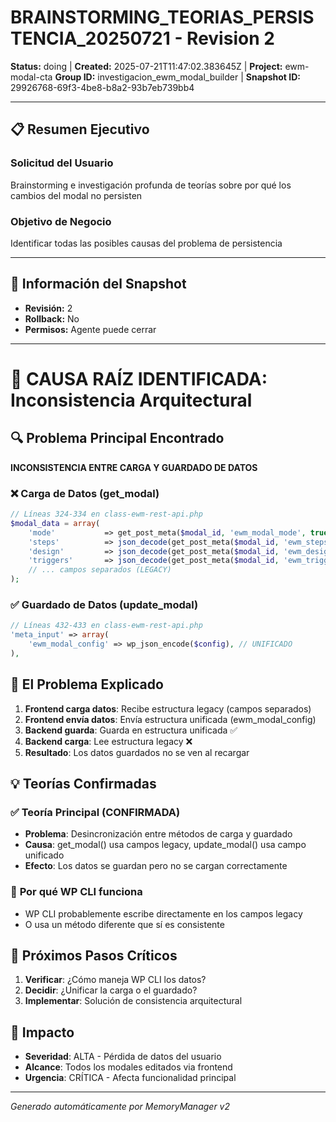 # BRAINSTORMING_TEORIAS_PERSISTENCIA_20250721 - Revision 2

**Status:** doing | **Created:** 2025-07-21T11:47:02.383645Z | **Project:** ewm-modal-cta
**Group ID:** investigacion_ewm_modal_builder | **Snapshot ID:** 29926768-69f3-4be8-b8a2-93b7eb739bb4

---

## 📋 Resumen Ejecutivo
### Solicitud del Usuario
Brainstorming e investigación profunda de teorías sobre por qué los cambios del modal no persisten

### Objetivo de Negocio
Identificar todas las posibles causas del problema de persistencia

---

## 🔧 Información del Snapshot
- **Revisión:** 2
- **Rollback:** No
- **Permisos:** Agente puede cerrar

---

# 🎯 CAUSA RAÍZ IDENTIFICADA: Inconsistencia Arquitectural

## 🔍 **Problema Principal Encontrado**
**INCONSISTENCIA ENTRE CARGA Y GUARDADO DE DATOS**

### ❌ **Carga de Datos (get_modal)**
```php
// Líneas 324-334 en class-ewm-rest-api.php
$modal_data = array(
    'mode'           => get_post_meta($modal_id, 'ewm_modal_mode', true),
    'steps'          => json_decode(get_post_meta($modal_id, 'ewm_steps_config', true)),
    'design'         => json_decode(get_post_meta($modal_id, 'ewm_design_config', true)),
    'triggers'       => json_decode(get_post_meta($modal_id, 'ewm_triggers_config', true)),
    // ... campos separados (LEGACY)
);
```

### ✅ **Guardado de Datos (update_modal)**
```php
// Líneas 432-433 en class-ewm-rest-api.php
'meta_input' => array(
    'ewm_modal_config' => wp_json_encode($config), // UNIFICADO
),
```

## 🧩 **El Problema Explicado**

1. **Frontend carga datos**: Recibe estructura legacy (campos separados)
2. **Frontend envía datos**: Envía estructura unificada (ewm_modal_config)
3. **Backend guarda**: Guarda en estructura unificada ✅
4. **Backend carga**: Lee estructura legacy ❌
5. **Resultado**: Los datos guardados no se ven al recargar

## 💡 **Teorías Confirmadas**

### ✅ **Teoría Principal (CONFIRMADA)**
- **Problema**: Desincronización entre métodos de carga y guardado
- **Causa**: get_modal() usa campos legacy, update_modal() usa campo unificado
- **Efecto**: Los datos se guardan pero no se cargan correctamente

### 🤔 **Por qué WP CLI funciona**
- WP CLI probablemente escribe directamente en los campos legacy
- O usa un método diferente que sí es consistente

## 🎯 **Próximos Pasos Críticos**
1. **Verificar**: ¿Cómo maneja WP CLI los datos?
2. **Decidir**: ¿Unificar la carga o el guardado?
3. **Implementar**: Solución de consistencia arquitectural

## 🚨 **Impacto**
- **Severidad**: ALTA - Pérdida de datos del usuario
- **Alcance**: Todos los modales editados via frontend
- **Urgencia**: CRÍTICA - Afecta funcionalidad principal

---

*Generado automáticamente por MemoryManager v2*
